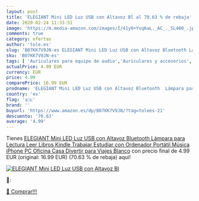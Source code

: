 ```yaml
---
layout: post
title: 'ELEGIANT Mini LED Luz USB con Altavoz Bl al 70.63 % de rebaja'
date: 2020-02-24 11:33:51
image: 'https://m.media-amazon.com/images/I/41y0+Yvq6aL._AC_._SL400_.jpg'
comments: true
category: ofertas
author: 'tole.es'
slug: 'B07KK7V9JN-es ELEGIANT Mini LED Luz USB con Altavoz Bluetooth Lámpara...'
sku: 'B07KK7V9JN-es'
tags: [ 'Auriculares para equipo de audio','Auriculares y accesorios','Electrónica','Electrónica para moto','Electrónica para vehículos','Soportes para moto','iphone', ]
actualPrice: 4.99 EUR
currency: EUR
price: 4.99
comparePrice: 16.99 EUR
prodname: 'ELEGIANT Mini LED Luz USB con Altavoz Bluetooth  Lámpara para Lectura Leer Libros Kindle Trabajar Estudiar con Ordenador Portátil Música iPhone PC Oficina Casa Divertir para Viajes Blanco'
country: 'es'
flag: '🇪🇸'
brand: ''
buyurl: 'https://www.amazon.es/dp/B07KK7V9JN/?tag=tolees-21'
descuento: '70.63'
average: '4.99'
---
```


Tienes [ELEGIANT Mini LED Luz USB con Altavoz Bluetooth  Lámpara para Lectura Leer Libros Kindle Trabajar Estudiar con Ordenador Portátil Música iPhone PC Oficina Casa Divertir para Viajes Blanco](https://www.amazon.es/dp/B07KK7V9JN/?tag=tolees-21) con precio final de  4.99 EUR (original: 16.99 EUR) (70.63 %  de rebaja) aqui!

[![ELEGIANT Mini LED Luz USB con Altavoz Bl](https://m.media-amazon.com/images/I/41y0+Yvq6aL._AC_._SL400_.jpg)](https://www.amazon.es/dp/B07KK7V9JN/?tag=tolees-21)

🔎:


[🛒 Comprar!!!](https://www.amazon.es/dp/B07KK7V9JN/?tag=tolees-21)
